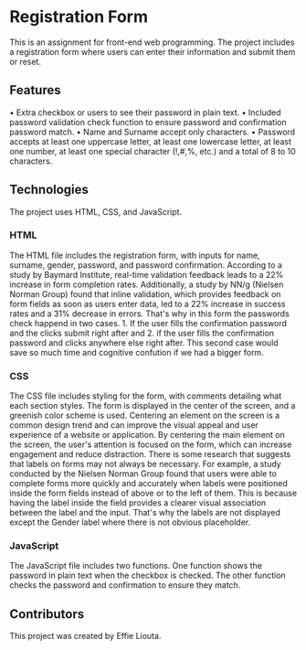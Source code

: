# Registration Form
This is an assignment for front-end web programming. The project includes a registration form where users can enter their information and submit them or reset.

## Features

• Extra checkbox or users to see their password in plain text.
• Included password validation check function to ensure password and confirmation password match.
• Name and Surname accept only characters.
• Password accepts at least one uppercase letter, at least one lowercase letter, at least one number, at least one special character (!,#,%, etc.) and a total of 8 to 10 characters.


## Technologies

The project uses HTML, CSS, and JavaScript.

### HTML
The HTML file includes the registration form, with inputs for name, surname, gender, password, and password confirmation.
According to a study by Baymard Institute, real-time validation feedback leads to a 22% increase in form completion rates. Additionally, a study by NN/g (Nielsen Norman Group) found that inline validation, which provides feedback on form fields as soon as users enter data, led to a 22% increase in success rates and a 31% decrease in errors. That's why in this form the passwords check happend in two cases. 1. If the user fills the confirmation password and the clicks submit right after and 2. if the user fills the confirmation password and clicks anywhere else right after. This second case would save so much time and cognitive confution if we had a bigger form.

### CSS
The CSS file includes styling for the form, with comments detailing what each section styles. 
The form is displayed in the center of the screen, and a greenish color scheme is used. Centering an element on the screen is a common design trend and can improve the visual appeal and user experience of a website or application. By centering the main element on the screen, the user's attention is focused on the form, which can increase engagement and reduce distraction. 
There is some research that suggests that labels on forms may not always be necessary. For example, a study conducted by the Nielsen Norman Group found that users were able to complete forms more quickly and accurately when labels were positioned inside the form fields instead of above or to the left of them. This is because having the label inside the field provides a clearer visual association between the label and the input. That's why the labels are not displayed except the Gender label where there is not obvious placeholder.

### JavaScript
The JavaScript file includes two functions. One function shows the password in plain text when the checkbox is checked. The other function checks the password and confirmation to ensure they match.

## Contributors
This project was created by Effie Liouta.

